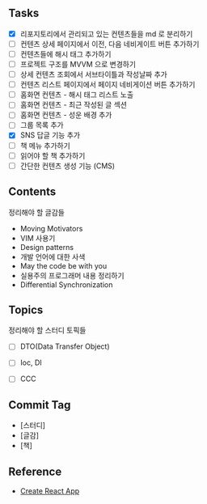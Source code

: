 ## Tasks
* [x] 리포지토리에서 관리되고 있는 컨텐츠들을 md 로 분리하기
* [ ] 컨텐츠 상세 페이지에서 이전, 다음 네비게이트 버튼 추가하기
* [ ] 컨텐츠들에 해시 태그 추가하기
* [ ] 프로젝트 구조를 MVVM 으로 변경하기
* [ ] 상세 컨텐츠 조회에서 서브타이틀과 작성날짜 추가
* [ ] 컨텐츠 리스트 페이지에서 페이지 네비게이션 버튼 추가하기
* [ ] 홈화면 컨텐츠 - 해시 태그 리스트 노출
* [ ] 홈화면 컨텐츠 - 최근 작성된 글 섹션
* [ ] 홈화면 컨텐츠 - 성운 배경 추가
* [ ] 그룹 목록 추가
* [x] SNS 답글 기능 추가
* [ ] 책 메뉴 추가하기
* [ ] 읽어야 할 책 추가하기
* [ ] 간단한 컨텐츠 생성 기능 (CMS)

## Contents
정리해야 할 글감들
* Moving Motivators
* VIM 사용기
* Design patterns
* 개발 언어에 대한 사색
* May the code be with you
* 실용주의 프로그래머 내용 정리하기
* Differential Synchronization

## Topics
정리해야 할 스터디 토픽들
* [ ] DTO(Data Transfer Object)
* [ ] Ioc, DI
* [ ] CCC


## Commit Tag
* [스터디]
* [글감]
* [책]

## Reference
* [Create React App](https://create-react-app.dev/)
